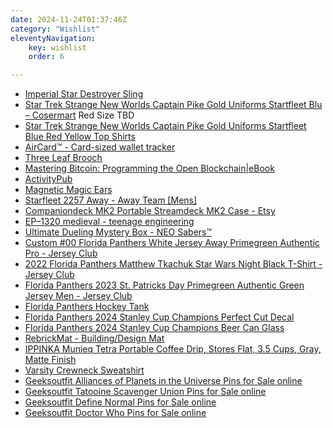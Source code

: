 ```yaml
---
date: 2024-11-24T01:37:46Z
category: "Wishlist"
eleventyNavigation:
    key: wishlist
    order: 6

---
```


* [Imperial Star Destroyer Sling](https://heroesvillains.com/collections/crossbody-bags-and-slings/products/star-wars-imperial-star-destroyer-sling) 
* [Star Trek Strange New Worlds Captain Pike Gold Uniforms Startfleet Blu – Cosermart](https://cosermart.com/collections/star-trek-1/products/star-trek-strange-new-worlds-captain-pike-gold-uniforms-startfleet-blue-red-yellow-top-shirts?variant=41844341342369) Red Size TBD
* [Star Trek Strange New Worlds Captain Pike Gold Uniforms Startfleet Blue Red Yellow Top Shirts](https://cosermart.com/collections/star-trek-1/products/star-trek-strange-new-worlds-captain-pike-gold-uniforms-startfleet-blue-red-yellow-top-shirts) 
* [AirCard™ - Card-sized wallet tracker](https://rollingsquare.com/products/aircard) 
* [Three Leaf Brooch](https://knightweave.com/products/three-leaf-brooch?pr_prod_strat=jac&pr_rec_id=3b649b396&pr_rec_pid=9563155661110&pr_ref_pid=9100503384374&pr_seq=uniform) 
* [Mastering Bitcoin: Programming the Open Blockchain|eBook](https://www.barnesandnoble.com/w/mastering-bitcoin-andreas-m-antonopoulos/1126323222?ean=9781098150051) 
* [ActivityPub](https://www.oreilly.com/library/view/activitypub/9781098162733/ch01.html) 
* [Magnetic Magic Ears](https://parkears.com/products/magnetic-mouse-ears) 
* [Starfleet 2257 Away - Away Team [Mens]](https://www.volantedesign.us/collections/star-trek/products/starfleet-2257-away-away-team-mens) 
* [Companiondeck MK2 Portable Streamdeck MK2 Case - Etsy](https://www.etsy.com/listing/1184297751/companiondeck-mk2-portable-streamdeck?gpla=1&gao=1&&utm_source=google&utm_medium=cpc&utm_campaign=shopping_us_a-electronics_and_accessories-computers_and_peripherals-computers&utm_custom1=_k_Cj0KCQjww5u2BhDeARIsALBuLnONiN4UUrCDnqk8HVUZJg51OmNZNuUR2BPTGvksdSnYXauKnsGwk1EaAmi9EALw_wcB_k_&utm_content=go_12573079807_124822096732_507896635919_pla-353923937411_c__1184297751_539186166&utm_custom2=12573079807&gad_source=1&gbraid=0AAAAADtcfRIS3LTPNGUidsg2qaqephKxX&gclid=Cj0KCQjww5u2BhDeARIsALBuLnONiN4UUrCDnqk8HVUZJg51OmNZNuUR2BPTGvksdSnYXauKnsGwk1EaAmi9EALw_wcB) 
* [EP–1320 medieval - teenage engineering](https://teenage.engineering/products/ep-1320) 
* [Ultimate Dueling Mystery Box - NEO Sabers™](https://neosabers.com/products/mystery-lightsaber/) 
* [Custom #00 Florida Panthers White Jersey Away Primegreen Authentic Pro - Jersey Club](https://jerseyclub.shop/custom-00-florida-panthers-white-jersey-away-primegreen-authentic-pro/) 
* [2022 Florida Panthers Matthew Tkachuk Star Wars Night Black T-Shirt - Jersey Club](https://jerseyclub.shop/2022-florida-panthers-matthew-tkachuk-star-wars-night-black-t-shirt/) 
* [Florida Panthers 2023 St. Patricks Day Primegreen Authentic Green Jersey Men - Jersey Club](https://jerseyclub.shop/florida-panthers-2023-st-patricks-day-primegreen-authentic-green-jersey-men/) 
* [Florida Panthers Hockey Tank](https://benchclearers.com/collections/hockey-tanks/products/florida-panthers-hockey-tank?variant=18759712407670) 
* [Florida Panthers 2024 Stanley Cup Champions Perfect Cut Decal](https://flateamshop.com/florida-panthers-2024-stanley-cup-champions-perfect-cut-decal/) 
* [Florida Panthers 2024 Stanley Cup Champions Beer Can Glass](https://flateamshop.com/florida-panthers-2024-stanley-cup-champions-beer-can-glass/) 
* [RebrickMat - Building/Design Mat](https://merch.rebrickable.com/products/rebrickmat-building-design-mat) 
* [IPPINKA Munieq Tetra Portable Coffee Drip, Stores Flat, 3.5 Cups, Gray, Matte Finish](https://a.co/d/gQXHEIn) 
* [Varsity Crewneck Sweatshirt](https://www.thegithubshop.com/catalog/product/view/id/67476/s/gh-0010-varsity-crewneck-sweatshirt/category/6663/) 
* [Geeksoutfit Alliances of Planets in the Universe Pins for Sale online](https://www.geeksoutfit.com/products/alliances-of-planets-in-the-universe-pins) 
* [Geeksoutfit Tatooine Scavenger Union Pins for Sale online](https://www.geeksoutfit.com/products/tatooine-scavenger-union-pins) 
* [Geeksoutfit Define Normal Pins for Sale online](https://www.geeksoutfit.com/products/define-normal-pins) 
* [Geeksoutfit Doctor Who Pins for Sale online](https://www.geeksoutfit.com/products/doctor-who-pins) 
